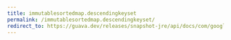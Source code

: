 ```yaml
---
title: immutablesortedmap.descendingkeyset
permalink: /immutablesortedmap.descendingkeyset/
redirect_to: https://guava.dev/releases/snapshot-jre/api/docs/com/google/common/collect/ImmutableSortedMap.html#descendingKeySet--
---
```

